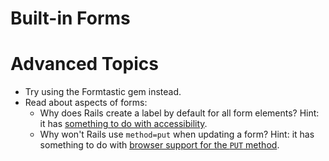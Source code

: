 # Built-in Forms

# Advanced Topics

* Try using the Formtastic gem instead.
* Read about aspects of forms:
  * Why does Rails create a label by default for all form elements? Hint: it has [something to do with accessibility](http://stackoverflow.com/questions/3142884/regarding-the-html-labels-for-property).
  * Why won't Rails use `method=put` when updating a form? Hint: it has something to do with [browser support for the `PUT` method](http://stackoverflow.com/questions/11797270/ruby-on-rails-put-method-on-update-ajax).